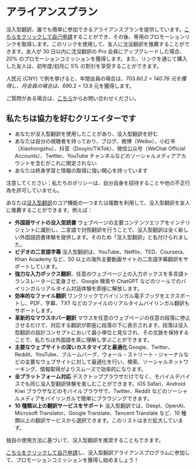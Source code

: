# アライアンスプラン

没入型翻訳、誰でも簡単に参加できるアライアンスプランを提供しています。[こちらをクリックして自己申請](https://immersive-translate.getrewardful.com)することができ、その後、専用のプロモーションリンクを取得します。このリンクを使用して、友人に沈没翻訳を推薦することができます。友人が 30 日以内に沈没翻訳の Pro 会員にアップグレードした場合、20% のプロモーションコミッションを獲得します。また、リンクを通じて購入した友人は、初年度/初月に 5% の割引を享受することができます。

人民元 (CNY) で例を挙げると、年間会員の場合は、703.8*0.2 = 140.76 元を獲得し、月会員の場合は、69*0.2 = 13.8 元を獲得します。

ご質問がある場合は、[こちら](https://letterbird.co/immersivetranslate)からお問い合わせください。

## 私たちは協力を好むクリエイターです

- あなたが没入型翻訳を使用したことがあり、没入型翻訳を好む
- あなたは自分の視聴者を持っており、ブログ、微博（Weibo）、小红书（Xiaohongshu）、抖音（Douyin/TikTok）、微信公众号（WeChat Official Accounts）、Twitter、YouTube チャンネルなどのソーシャルメディアアカウントを含むがこれに限定されない
- あなたは終身学習と情報の取得に強い関心を持っています

注意してください：私たちのポリシーは、自分自身を招待することや他の不正行為を許可していません。

あなたは[没入型翻訳](https://immersivetranslate.com/)のコア機能の一つまたは複数を利用して、没入型翻訳を友人に推薦することができます。例えば：

- **外国語サイトの没入型読書** ウェブページの主要コンテンツエリアをインテリジェントに識別し、二言語で対照翻訳を行うことで、没入型翻訳は全く新しい外国語読書体験を提供します。そのため「没入型翻訳」と名付けられました。
- **ビデオの二言語字幕** 没入型翻訳は、YouTube、Netflix、TED、Coursera、Khan Academy など、50 以上の海外主要動画サイトの二言語字幕翻訳をサポートしています。
- **強力な入力ボックス翻訳**、任意のウェブページ上の入力ボックスを多言語トランスレーターに変身させ、Google 検索や ChatGPT などのツールでのバイリンガルリアルタイム対話体験を即座に解放します。
- **効率的なファイル翻訳** ワンクリックでバイリンガル電子ブックをエクスポートし、PDF、字幕、TXT などのファイルのリアルタイムバイリンガル翻訳もサポートします。
- **革新的なマウスホバー翻訳** マウスを任意のウェブページの任意の段落に停止させるだけで、対応する翻訳が即座に段落の下に表示されます。段落は没入型翻訳の設計コンセプトにおいて最小単位と見なされ、その文脈を保持することで、私たちは外国語を真に理解し学ぶことができます。
- **主要なウェブサイトの深いカスタマイズと最適化** Google、Twitter、Reddit、YouTube、ブルームバーグ、ウォール・ストリート・ジャーナルなどの主要なウェブサイトに対して最適化を行い、検索、ソーシャルネットワーキング、情報取得がよりスムーズで効率的になります。
- **全プラットフォーム対応** デスクトップブラウザだけでなく、モバイルデバイスでも同じ没入型翻訳体験を楽しむことができます。iOS Safari、Android Kiwi ブラウザなどのモバイルブラウザで、Twitter、Reddit などのソーシャルメディアをバイリンガルで簡単にブラウジングできます。
- **10 種類以上の翻訳サービスをサポート** 没入型翻訳では、Deepl、OpenAI、Microsoft Translator、Google Translate、Tencent Translate など、10 種類以上の翻訳サービスから選択できます。このリストはまだ拡大しています。

独自の使用方法に基づいて、没入型翻訳を推奨することもできます。

[こちらをクリックして自己申請](https://immersive-translate.getrewardful.com)し、没入型翻訳アライアンスプログラムに参加して、プロモーションコミッションを獲得し始めましょう！
